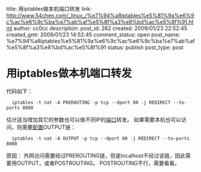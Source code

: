 title: 用iptables做本机端口转发
link: http://www.54chen.com/_linux_/%e7%94%a8iptables%e5%81%9a%e6%9c%ac%e6%9c%ba%e7%ab%af%e5%8f%a3%e8%bd%ac%e5%8f%91.html
author: cc0cc
description: 
post_id: 262
created: 2009/01/23 22:52:45
created_gmt: 2009/01/23 14:52:45
comment_status: open
post_name: %e7%94%a8iptables%e5%81%9a%e6%9c%ac%e6%9c%ba%e7%ab%af%e5%8f%a3%e8%bd%ac%e5%8f%91
status: publish
post_type: post

# 用iptables做本机端口转发

代码如下： 
    
    
      iptables -t nat -A PREROUTING -p tcp --dport 80 -j REDIRECT --to-ports 8080

估计适当增加其它的参数也可以做不同IP的[端口](/c/381)转发。 如果需要本机也可以访问，则需要[配置](http://www.54chen.com/c/406)OUTPUT链： 
    
    
      iptables -t nat -A OUTPUT -p tcp --dport 80 -j REDIRECT --to-ports 8080

原因： 外网访问需要经过PREROUTING链，但是localhost不经过该链，因此需要用OUTPUT，或者POSTROUTING。 POSTROUTING不行，需要看看。